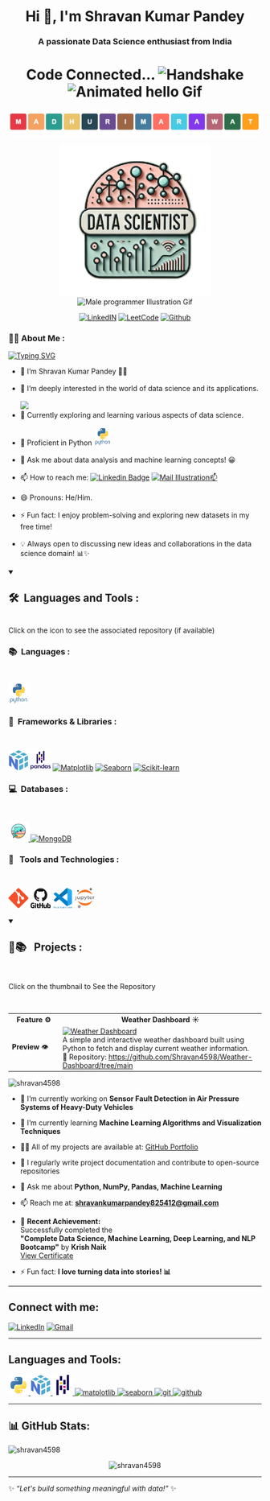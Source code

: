 <h1 align="center">Hi 👋, I'm Shravan Kumar Pandey</h1>
<h3 align="center">A passionate Data Science enthusiast from India</h3>

<h1 align="center"> Code Connected... <img src="https://raw.githubusercontent.com/Tarikul-Islam-Anik/Animated-Fluent-Emojis/master/Emojis/Hand%20gestures/Handshake.png" alt="Handshake" width="35" height="35" /><img src="https://github.com/Anmol-Baranwal/Cool-GIFs-For-GitHub/assets/74038190/9be4d344-6782-461a-b5a6-32a07bf7b34e" width="65" alt="Animated hello Gif"></h1>

<p align="center">
  <a href = "https://madhurimarawat.github.io/NameBlock-Designer/"><img src = "https://github.com/madhurimarawat/Portfolio-Website/blob/main/images/Designed%20Name.png" title = "NameBlock" alt = "NameBlock"></a>
</p>

<p align="center">
    <a href="https://raw.githubusercontent.com/madhurimarawat/Badger-Icons/main/assets/job_roles/data_scientist/concept-icon-3-transparent.png" target="_blank">
        <img src="https://raw.githubusercontent.com/madhurimarawat/Badger-Icons/main/assets/job_roles/data_scientist/concept-icon-3-transparent.png" title="Transparent Icon for Data Scientist (Badger-Icons)" alt="concept-icon-3-transparent.png" width="300" height="300">
    </a>
    <img src="https://github.com/madhurimarawat/madhurimarawat/assets/105432776/1b711871-eb4d-4c0a-8f9a-fc1ef55615c0" height=250 width=250 title="Male programmer Illustration Gif" alt="Male programmer Illustration Gif" >
</p>

<p align="center">
    <a href="https://www.linkedin.com/in/shravan-kumar-pandey-309786309/"><img
            src="https://user-images.githubusercontent.com/74038190/235294012-0a55e343-37ad-4b0f-924f-c8431d9d2483.gif" title="LinkedIn Profile"
            height=35 alt="LinkedIN"></a>
    <a href="https://leetcode.com/u/shravankumarpandey/"><img
            src="https://raw.githubusercontent.com/Shravan4598/Weather-Dashboard/main/assets/leetcode-logo.png" title="LeetCode Profile"
            height=35 alt="LeetCode"></a>
    <a href="https://github.com/Shravan4598"><img
            src="https://user-images.githubusercontent.com/74038190/235294007-de441046-823e-4eff-89bf-d4df52858b65.gif" height=35
            title="Github Profile" alt="Github"></a>
</p>

### 👨‍💻 About Me :

[![Typing SVG](https://readme-typing-svg.herokuapp.com?color=%2336BCF7&lines=Data+Science+Enthusiast+🇮🇳)](https://git.io/typing-svg)

- 👋 I’m Shravan Kumar Pandey :student:<br><br>
- 👀 I’m deeply interested in the world of data science and its applications.<br><br>
<img src="https://cdn.dribbble.com/users/107759/screenshots/2835499/data_love.gif" height = 100><br>
- 🌱 Currently exploring and learning various aspects of data science.<br><br>
- 🐍 Proficient in Python <img src="https://github.com/devicons/devicon/blob/master/icons/python/python-original-wordmark.svg" title="Python" alt="python language" width="35" height="35"><br><br>
- 💬 Ask me about data analysis and machine learning concepts! 😀<br><br>
- 📫 How to reach me: [![Linkedin Badge](https://img.shields.io/badge/-shravan-blue?style=flat&logo=Linkedin&logoColor=white)](https://www.linkedin.com/in/shravan-kumar-pandey-309786309/)
<a href ="mailto:"><img src="https://github.com/madhurimarawat/Machine-Learning-Using-Python/assets/105432776/b6a0873a-e961-42c0-8fbf-ab65828c961a" height=35 width=30 title="Mail Illustration" alt="Mail Illustration📫" > </a><br><br>
- 😄 Pronouns: He/Him.<br><br>
- ⚡ Fun fact: I enjoy problem-solving and exploring new datasets in my free time! <br><br>
- 💡 Always open to discussing new ideas and collaborations in the data science domain! 📊✨

<details open>
<summary><h2> 🛠  Languages and Tools :</h2></summary>
<br>
Click on the icon to see the associated repository (if available)
<br>

### 📚  Languages :
<br>

<p>
    <a href="https://github.com/Shravan4598"><img src="https://github.com/devicons/devicon/blob/master/icons/python/python-original-wordmark.svg" title="Python" alt="Python" width="40" height="40"></a>
</p>

### 📑  Frameworks & Libraries :
<br>

<p>
    <a href="https://github.com/Shravan4598"><img src="https://github.com/devicons/devicon/blob/master/icons/numpy/numpy-original.svg" title="NumPy" alt="NumPy" width="40" height="40"></a>
    <a href="https://github.com/Shravan4598"><img src="https://github.com/devicons/devicon/blob/master/icons/pandas/pandas-original-wordmark.svg" title="Pandas" alt="Pandas" width="40" height="40"></a>
    <a href="https://github.com/Shravan4598"><img src="https://github.com/madhurimarawat/madhurimarawat/assets/105432776/ec9a7987-9e5a-40ec-a806-66cdf2a9235d" title="Matplotlib" alt="Matplotlib" width="40" height="40"></a>
    <a href="https://github.com/Shravan4598"><img src="https://user-images.githubusercontent.com/315810/92254613-279c8000-ee9f-11ea-9b73-5622a7d95f3f.png" title="Seaborn" alt="Seaborn" width="40" height="40"></a>
    <a href="https://github.com/Shravan4598"><img src="https://upload.wikimedia.org/wikipedia/commons/thumb/0/05/Scikit_learn_logo_small.svg/2560px-Scikit_learn_logo_small.svg.png" title="Scikit-learn" alt="Scikit-learn" width="40" height="40"></a>
</p>

### 💻  Databases :
<br>

<p>
    <a href="https://github.com/Shravan4598"><img src="https://raw.githubusercontent.com/madhurimarawat/Badger-Icons/main/assets/databases/mysql/concept-logo-1-transparent.png" title="MySQL" alt="MySQL" width="40" height="40"> </a>
    <a href="https://github.com/Shravan4598"><img src="https://raw.githubusercontent.com/Shravan4598/Weather-Dashboard/main/assets/mongodb-logo.png" title="MongoDB" alt="MongoDB" width="40" height="40"> </a>
</p>

### 🌟   Tools and Technologies :
<br>

<p>
    <a href="https://github.com/Shravan4598"><img src="https://github.com/devicons/devicon/blob/master/icons/git/git-original.svg" title="Git" alt="Git" width="40" height="40"></a>
    <a href="https://github.com/Shravan4598"><img src="https://github.com/devicons/devicon/blob/master/icons/github/github-original-wordmark.svg" title="GitHub" alt="GitHub" width="40" height="40"></a>
    <a href="https://github.com/Shravan4598"><img src="https://github.com/devicons/devicon/blob/master/icons/vscode/vscode-original-wordmark.svg" title="Visual Studio Code" alt="Visual Studio Code" width="40" height="40"></a>
    <a href="https://github.com/Shravan4598"><img src="https://github.com/devicons/devicon/blob/master/icons/jupyter/jupyter-original-wordmark.svg" title="Jupyter Notebook" alt="Jupyter Notebook" width="40" height="40"> </a>
</p>

</details>

<details open>
<summary> <h2> 📎📚   Projects :</h2></summary>
<br>
<p>Click on the thumbnail to See the Repository</p> <br>

<table style="width: 100%;">
    <tr>
        <th style="width: 20%;">Feature ⚙️</th>
        <th style="width: 80%;">Weather Dashboard ☀️</th>
    </tr>
    <tr>
        <td style="width: 20%;"><strong>Preview</strong> 👁️</td>
        <td style="width: 80%;">
            <a href="https://github.com/Shravan4598/Weather-Dashboard/tree/main"><img src="https://github.com/Shravan4598/Weather-Dashboard/blob/main/assets/weather_dashboard_preview.png?raw=true" width="400" alt="Weather Dashboard" title="Weather Dashboard"></a>
            <br>
            A simple and interactive weather dashboard built using Python to fetch and display current weather information.
            <br>
            🔗 Repository: <a href="https://github.com/Shravan4598/Weather-Dashboard/tree/main">https://github.com/Shravan4598/Weather-Dashboard/tree/main</a>
        </td>
    </tr>
</table>

</details>



<p align="left">
  <img src="https://komarev.com/ghpvc/?username=shravan4598&label=Profile%20views&color=0e75b6&style=flat" alt="shravan4598" />
</p>

- 🔭 I’m currently working on **Sensor Fault Detection in Air Pressure Systems of Heavy-Duty Vehicles**

- 🌱 I’m currently learning **Machine Learning Algorithms and Visualization Techniques**

- 👨‍💻 All of my projects are available at: [GitHub Portfolio](https://github.com/Shravan4598)

- 📝 I regularly write project documentation and contribute to open-source repositories

- 💬 Ask me about **Python, NumPy, Pandas, Machine Learning**

- 📫 Reach me at: **shravankumarpandey825412@gmail.com**

- 📜 **Recent Achievement:**  
  Successfully completed the  
  **"Complete Data Science, Machine Learning, Deep Learning, and NLP Bootcamp"** by **Krish Naik**  
  [View Certificate](https://ude.my/UC-c2e77a53-0576-41d4-815b-89df85e1eef6)

- ⚡ Fun fact: **I love turning data into stories! 📊**

---

## Connect with me:

[![LinkedIn](https://img.shields.io/badge/LinkedIn-Connect-blue?style=for-the-badge&logo=linkedin)](https://www.linkedin.com/in/shravan-kumar-pandey-309786309/)
[![Gmail](https://img.shields.io/badge/Gmail-Email-red?style=for-the-badge&logo=gmail)](mailto:shravankumarpandey825412@gmail.com)

---

## Languages and Tools:

<p align="left">
  <a href="https://www.python.org" target="_blank" rel="noreferrer">
    <img src="https://raw.githubusercontent.com/devicons/devicon/master/icons/python/python-original.svg" alt="python" width="40" height="40"/>
  </a>
  <a href="https://numpy.org/" target="_blank" rel="noreferrer">
    <img src="https://raw.githubusercontent.com/devicons/devicon/master/icons/numpy/numpy-original.svg" alt="numpy" width="40" height="40"/>
  </a>
  <a href="https://pandas.pydata.org/" target="_blank" rel="noreferrer">
    <img src="https://raw.githubusercontent.com/devicons/devicon/master/icons/pandas/pandas-original.svg" alt="pandas" width="40" height="40"/>
  </a>
  <a href="https://matplotlib.org/" target="_blank" rel="noreferrer">
    <img src="https://cdn.worldvectorlogo.com/logos/matplotlib.svg" alt="matplotlib" width="40" height="40"/>
  </a>
  <a href="https://seaborn.pydata.org/" target="_blank" rel="noreferrer">
    <img src="https://seaborn.pydata.org/_images/logo-mark-lightbg.svg" alt="seaborn" width="40" height="40"/>
  </a>
  <a href="https://git-scm.com/" target="_blank" rel="noreferrer">
    <img src="https://www.vectorlogo.zone/logos/git-scm/git-scm-icon.svg" alt="git" width="40" height="40"/>
  </a>
  <a href="https://github.com/" target="_blank" rel="noreferrer">
    <img src="https://cdn-icons-png.flaticon.com/512/25/25231.png" alt="github" width="40" height="40"/>
  </a>
</p>

---

## 📊 GitHub Stats:

<p align="left">
  <img src="https://github-readme-stats.vercel.app/api?username=shravan4598&show_icons=true&locale=en" alt="shravan4598" />
</p>

<p align="center">
  <img src="https://github-readme-streak-stats.herokuapp.com/?user=shravan4598&" alt="shravan4598" />
</p>

---

✨ _“Let's build something meaningful with data!”_ ✨

